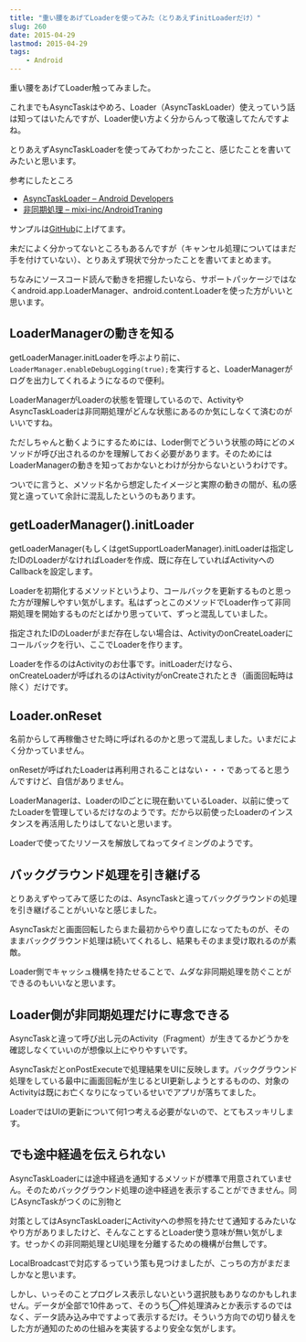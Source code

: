 ```yaml
---
title: "重い腰をあげてLoaderを使ってみた（とりあえずinitLoaderだけ）"
slug: 260
date: 2015-04-29
lastmod: 2015-04-29
tags:
    - Android
---
```


重い腰をあげてLoader触ってみました。

これまでもAsyncTaskはやめろ、Loader（AsyncTaskLoader）使えっていう話は知ってはいたんですが、Loader使い方よく分からんって敬遠してたんですよね。

とりあえずAsyncTaskLoaderを使ってみてわかったこと、感じたことを書いてみたいと思います。

参考にしたところ

<ul>
<li><a href="https://developer.android.com/reference/android/content/AsyncTaskLoader.html">AsyncTaskLoader &#8211; Android Developers</a></li>
<li><a href="https://mixi-inc.github.io/AndroidTraining/fundamentals/2.08.async-processing.html">非同期処理 &#8211; mixi-inc/AndroidTraning</a></li>
</ul>

サンプルは<a href="https://github.com/gen0083/AsyncTaskLoaderSample">GitHub</a>に上げてます。

未だによく分かってないところもあるんですが（キャンセル処理についてはまだ手を付けていない）、とりあえず現状で分かったことを書いてまとめます。

ちなみにソースコード読んで動きを把握したいなら、サポートパッケージではなくandroid.app.LoaderManager、android.content.Loaderを使った方がいいと思います。


## LoaderManagerの動きを知る


getLoaderManager.initLoaderを呼ぶより前に、`LoaderManager.enableDebugLogging(true);`を実行すると、LoaderManagerがログを出力してくれるようになるので便利。

LoaderManagerがLoaderの状態を管理しているので、ActivityやAsyncTaskLoaderは非同期処理がどんな状態にあるのか気にしなくて済むのがいいですね。

ただしちゃんと動くようにするためには、Loder側でどういう状態の時にどのメソッドが呼び出されるのかを理解しておく必要があります。そのためにはLoaderManagerの動きを知っておかないとわけが分からないというわけです。

ついでに言うと、メソッド名から想定したイメージと実際の動きの間が、私の感覚と違っていて余計に混乱したというのもあります。


## getLoaderManager().initLoader


getLoaderManager(もしくはgetSupportLoaderManager).initLoaderは指定したIDのLoaderがなければLoaderを作成、既に存在していればActivityへのCallbackを設定します。

Loaderを初期化するメソッドというより、コールバックを更新するものと思った方が理解しやすい気がします。私はずっとこのメソッドでLoader作って非同期処理を開始するものだとばかり思っていて、ずっと混乱していました。

指定されたIDのLoaderがまだ存在しない場合は、ActivityのonCreateLoaderにコールバックを行い、ここでLoaderを作ります。

Loaderを作るのはActivityのお仕事です。initLoaderだけなら、onCreateLoaderが呼ばれるのはActivityがonCreateされたとき（画面回転時は除く）だけです。


## Loader.onReset


名前からして再稼働させた時に呼ばれるのかと思って混乱しました。いまだによく分かっていません。

onResetが呼ばれたLoaderは再利用されることはない・・・であってると思うんですけど、自信がありません。

LoaderManagerは、LoaderのIDごとに現在動いているLoader、以前に使ってたLoaderを管理しているだけなのようです。だから以前使ったLoaderのインスタンスを再活用したりはしてないと思います。

Loaderで使ってたリソースを解放してねってタイミングのようです。


## バックグラウンド処理を引き継げる


とりあえずやってみて感じたのは、AsyncTaskと違ってバックグラウンドの処理を引き継げることがいいなと感じました。

AsyncTaskだと画面回転したらまた最初からやり直しになってたものが、そのままバックグラウンド処理は続いてくれるし、結果もそのまま受け取れるのが素敵。

Loader側でキャッシュ機構を持たせることで、ムダな非同期処理を防ぐことができるのもいいなと思います。


## Loader側が非同期処理だけに専念できる


AsyncTaskと違って呼び出し元のActivity（Fragment）が生きてるかどうかを確認しなくていいのが想像以上にやりやすいです。

AsyncTaskだとonPostExecuteで処理結果をUIに反映します。バックグラウンド処理をしている最中に画面回転が生じるとUI更新しようとするものの、対象のActivityは既にお亡くなりになっているせいでアプリが落ちてました。

LoaderではUIの更新について何1つ考える必要がないので、とてもスッキリします。


## でも途中経過を伝えられない


AsyncTaskLoaderには途中経過を通知するメソッドが標準で用意されていません。そのためバックグラウンド処理の途中経過を表示することができません。同じAsyncTaskがつくのに別物と

対策としてはAsyncTaskLoaderにActivityへの参照を持たせて通知するみたいなやり方がありましたけど、そんなことするとLoader使う意味が無い気がします。せっかくの非同期処理とUI処理を分離するための機構が台無しです。

LocalBroadcastで対応するっていう策も見つけましたが、こっちの方がまだましかなと思います。

しかし、いっそのことプログレス表示しないという選択肢もありなのかもしれません。データが全部で10件あって、そのうち◯件処理済みとか表示するのではなく、データ読み込み中ですよって表示するだけ。そういう方向での切り替えをした方が通知のための仕組みを実装するより安全な気がします。


  